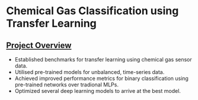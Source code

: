 # Chemical Gas Classification using Transfer Learning 

## [Project Overview](https://github.com/lav30/Transfer-Learning-for-Gas-Sensor-Data)

- Established benchmarks for transfer learning using chemical gas sensor data.
- Utilised pre-trained models for unbalanced, time-series data.
- Achieved improved performance metrics for binary classification using pre-trained networks over tradional MLPs.
- Optimized several deep learning models to arrive at the best model.
